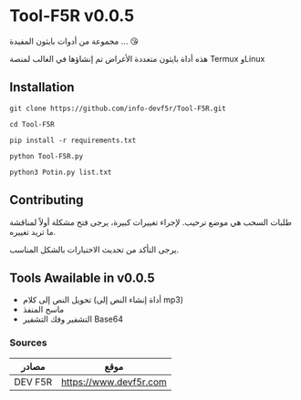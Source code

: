 # Tool-F5R v0.0.5
مجموعة من أدوات بايثون المفيدة ... 😘

هذه أداة بايثون متعددة الأغراض تم إنشاؤها في الغالب لمنصة Termux وLinux

## Installation

```base
git clone https://github.com/info-devf5r/Tool-F5R.git
```

```base
cd Tool-F5R
```

```base
pip install -r requirements.txt
```

```base
python Tool-F5R.py
```

```base
python3 Potin.py list.txt
```

## Contributing
طلبات السحب هي موضع ترحيب. لإجراء تغييرات كبيرة، يرجى فتح مشكلة أولاً لمناقشة ما تريد تغييره.

يرجى التأكد من تحديث الاختبارات بالشكل المناسب.

## Tools Awailable in v0.0.5
- تحويل النص إلى كلام (أداة إنشاء النص إلى mp3)
- ماسح المنفذ
- التشفير وفك التشفير Base64

### Sources
مصادر | موقع
------------ | ------------
DEV F5R | https://www.devf5r.com 
